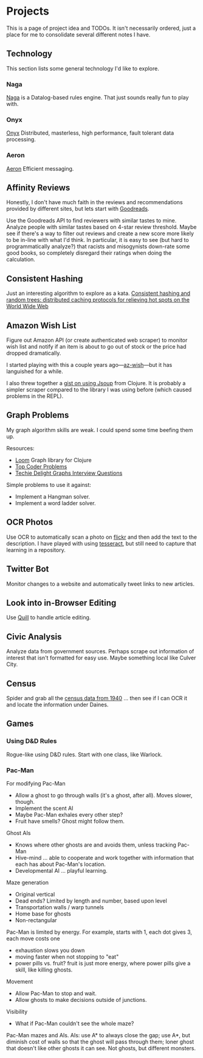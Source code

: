 # Projects

This is a page of project idea and TODOs. It isn't necessarily ordered, just
a place for me to consolidate several different notes I have.


## Technology

This section lists some general technology I'd like to explore.

### Naga

[Naga](https://github.com/threatgrid/naga) is a Datalog-based rules engine.
That just sounds really fun to play with.

### Onyx

[Onyx](https://github.com/onyx-platform/onyx) Distributed, masterless, high
performance, fault tolerant data processing.

### Aeron

[Aeron](https://github.com/real-logic/aeron) Efficient messaging.


## Affinity Reviews

Honestly, I don't have much faith in the reviews and recommendations provided
by different sites, but lets start with [Goodreads](https://www.goodreads.com/).

Use the Goodreads API to find reviewers with similar tastes to mine.
Analyze people with similar tastes based on 4-star review
threshold. Maybe see if there's a way to filter out reviews and create a new
score more likely to be in-line with what I'd think. In particular, it is easy
to see (but hard to programmatically analyze?) that racists and misogynists
down-rate some good books, so completely
disregard their ratings when doing the calculation.


## Consistent Hashing

Just an interesting algorithm to explore as a kata.
[Consistent hashing and random trees: distributed caching protocols for
relieving hot spots on the World Wide Web](http://dl.acm.org/citation.cfm?id=258660)


## Amazon Wish List

Figure out Amazon API (or create authenticated web scraper) to monitor wish
list and notify if an item is about to go out of stock or the price had
dropped dramatically.

I started playing with this a couple years
ago—[az-wish](https://github.com/defndaines/az-wish)—but it has languished
for a while.

I also threw together a [gist on using
Jsoup](https://gist.github.com/defndaines/8e4124fa2d6c530d477e06f91223188d)
from Clojure. It is probably a simpler scraper compared to the library I was
using before (which caused problems in the REPL).


## Graph Problems

My graph algorithm skills are weak. I could spend some time beefing them up.

Resources:
* [Loom](https://github.com/aysylu/loom) Graph library for Clojure
* [Top Coder Problems](https://www.topcoder.com/community/data-science/data-science-tutorials/introduction-to-graphs-and-their-data-structures-section-1/)
* [Techie Delight Graphs Interview Questions](http://www.techiedelight.com/graphs-interview-questions/)

Simple problems to use it against:
* Implement a Hangman solver.
* Implement a word ladder solver.


## OCR Photos

Use OCR to automatically scan a photo on
[flickr](https://www.flickr.com/photos/ax2groin) and then add the text to the
description. I have played with using
[tesseract](https://github.com/tesseract-ocr/tesseract), but still need to
capture that learning in a repository.


## Twitter Bot

Monitor changes to a website and automatically tweet links to new articles.


## Look into in-Browser Editing

Use [Quill](http://quilljs.com/) to handle article editing.


## Civic Analysis

Analyze data from government sources. Perhaps scrape out information of interest
that isn't formatted for easy use. Maybe something local like Culver City.


## Census

Spider and grab all the [census data from 1940](http://1940census.archives.gov/search/?search.result_type=image&search.state=OH&search.county=Athens+County&search.city=&search.street=#)
 ... then see if I can OCR it and locate the information under Daines.


## Games

### Using D&D Rules

Rogue-like using D&D rules. Start with one class, like Warlock.

### Pac-Man

For modifying Pac-Man
* Allow a ghost to go through walls (it's a ghost, after all). Moves slower, though.
* Implement the scent AI
 * Maybe Pac-Man exhales every other step?
 * Fruit have smells? Ghost might follow them.

Ghost AIs
 * Knows where other ghosts are and avoids them, unless tracking Pac-Man
 * Hive-mind ... able to cooperate and work together with information that each has about Pac-Man's location.
 * Developmental AI ... playful learning.

Maze generation
 * Original vertical 
 * Dead ends? Limited by length and number, based upon level
 * Transportation walls / warp tunnels
 * Home base for ghosts
 * Non-rectangular

Pac-Man is limited by energy. For example, starts with 1, each dot gives 3, each move costs one
 * exhaustion slows you down
 * moving faster when not stopping to "eat"
 * power pills vs. fruit? fruit is just more energy, where power pills give a skill, like killing ghosts.

Movement
 * Allow Pac-Man to stop and wait.
 * Allow ghosts to make decisions outside of junctions.

Visibility
 * What if Pac-Man couldn't see the whole maze?

Pac-Man mazes and AIs. AIs: use A* to always close the gap; use A*, but diminish cost of walls so that the ghost will pass through them; loner ghost that doesn't like other ghosts it can see. Not ghosts, but different monsters.
